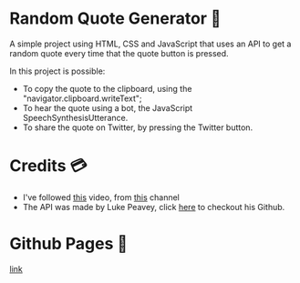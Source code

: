 # Random Quote Generator 📖

A simple project using HTML, CSS and JavaScript that uses an API to get a random quote every time that the quote button is pressed.

In this project is possible:
- To copy the quote to the clipboard, using the "navigator.clipboard.writeText";
- To hear the quote using a bot, the JavaScript SpeechSynthesisUtterance.
- To share the quote on Twitter, by pressing the Twitter button.

# Credits 💳

- I've followed [this](https://www.youtube.com/watch?v=I0v9ZOY3_0k) video, from [this](https://www.youtube.com/@CodingNepal) channel
- The API was made by Luke Peavey, click [here](https://github.com/lukePeavey/quotable) to checkout his Github.

# Github Pages 🚀

[link](https://vattghern203.github.io/Random-Quote-Generator/)
